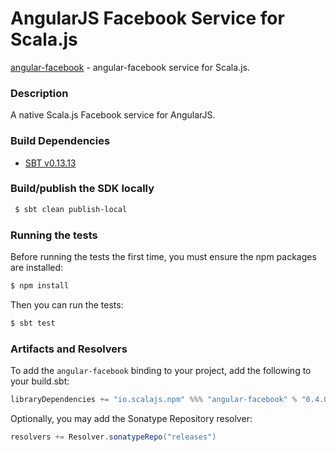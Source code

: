 AngularJS Facebook Service for Scala.js
=======================================
[angular-facebook](https://www.npmjs.com/package/angular-facebook) - angular-facebook service for Scala.js.

### Description

A native Scala.js Facebook service for AngularJS.

### Build Dependencies

* [SBT v0.13.13](http://www.scala-sbt.org/download.html)

### Build/publish the SDK locally

```bash
 $ sbt clean publish-local
```

### Running the tests

Before running the tests the first time, you must ensure the npm packages are installed:

```bash
$ npm install
```

Then you can run the tests:

```bash
$ sbt test
```

### Artifacts and Resolvers

To add the `angular-facebook` binding to your project, add the following to your build.sbt:  

```sbt
libraryDependencies += "io.scalajs.npm" %%% "angular-facebook" % "0.4.0"
```

Optionally, you may add the Sonatype Repository resolver:

```sbt   
resolvers += Resolver.sonatypeRepo("releases") 
```